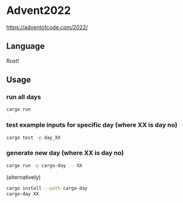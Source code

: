 
# Advent2022

<https://adventofcode.com/2022/>

## Language

Rust!

## Usage

### run all days

```bash
cargo run
```

### test example inputs for specific day (where XX is day no)

```bash
cargo test -p day_XX
```

### generate new day (where XX is day no)

```bash
cargo run -p cargo-day -- XX
```

(alternatively)
```bash
cargo install --path cargo-day
cargo-day XX
```
